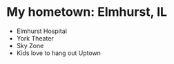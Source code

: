 # My hometown: Elmhurst, IL
- Elmhurst Hospital
- York Theater
- Sky Zone
- Kids love to hang out Uptown
